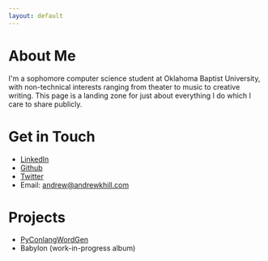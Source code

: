 ```yaml
---
layout: default
---
```


# About Me
I'm a sophomore computer science student at Oklahoma Baptist University, with
non-technical interests ranging from theater to music to creative writing. This
page is a landing zone for just about everything I do which I care to share
publicly. 

# Get in Touch
  * [LinkedIn](http://www.linkedin.com/in/andrew-hill-92b152162/)
  * [Github](http://github.com/astroengisci)
  * [Twitter](http://twitter.com/astroengisci)
  * Email: andrew@andrewkhill.com
  
# Projects
  * [PyConlangWordGen](http://github.com/astroengisci/pyconlangwordgen) 
  * Babylon (work-in-progress album)
